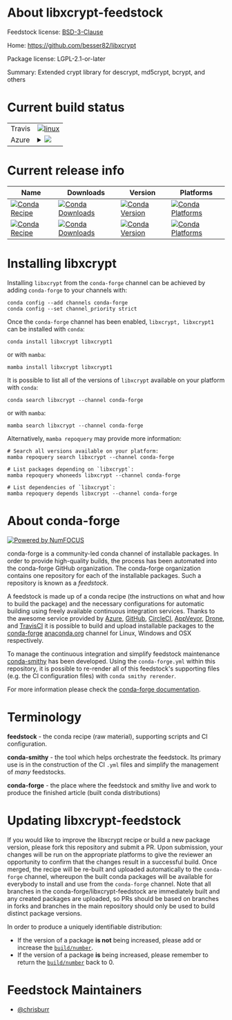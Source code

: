 About libxcrypt-feedstock
=========================

Feedstock license: [BSD-3-Clause](https://github.com/conda-forge/libxcrypt-feedstock/blob/main/LICENSE.txt)

Home: https://github.com/besser82/libxcrypt

Package license: LGPL-2.1-or-later

Summary: Extended crypt library for descrypt, md5crypt, bcrypt, and others

Current build status
====================


<table><tr>
    <td>Travis</td>
    <td>
      <a href="https://app.travis-ci.com/conda-forge/libxcrypt-feedstock">
        <img alt="linux" src="https://img.shields.io/travis/com/conda-forge/libxcrypt-feedstock/main.svg?label=Linux">
      </a>
    </td>
  </tr>
    
  <tr>
    <td>Azure</td>
    <td>
      <details>
        <summary>
          <a href="https://dev.azure.com/conda-forge/feedstock-builds/_build/latest?definitionId=15720&branchName=main">
            <img src="https://dev.azure.com/conda-forge/feedstock-builds/_apis/build/status/libxcrypt-feedstock?branchName=main">
          </a>
        </summary>
        <table>
          <thead><tr><th>Variant</th><th>Status</th></tr></thead>
          <tbody><tr>
              <td>linux_64</td>
              <td>
                <a href="https://dev.azure.com/conda-forge/feedstock-builds/_build/latest?definitionId=15720&branchName=main">
                  <img src="https://dev.azure.com/conda-forge/feedstock-builds/_apis/build/status/libxcrypt-feedstock?branchName=main&jobName=linux&configuration=linux%20linux_64_" alt="variant">
                </a>
              </td>
            </tr><tr>
              <td>linux_aarch64</td>
              <td>
                <a href="https://dev.azure.com/conda-forge/feedstock-builds/_build/latest?definitionId=15720&branchName=main">
                  <img src="https://dev.azure.com/conda-forge/feedstock-builds/_apis/build/status/libxcrypt-feedstock?branchName=main&jobName=linux&configuration=linux%20linux_aarch64_" alt="variant">
                </a>
              </td>
            </tr><tr>
              <td>linux_ppc64le</td>
              <td>
                <a href="https://dev.azure.com/conda-forge/feedstock-builds/_build/latest?definitionId=15720&branchName=main">
                  <img src="https://dev.azure.com/conda-forge/feedstock-builds/_apis/build/status/libxcrypt-feedstock?branchName=main&jobName=linux&configuration=linux%20linux_ppc64le_" alt="variant">
                </a>
              </td>
            </tr><tr>
              <td>osx_64</td>
              <td>
                <a href="https://dev.azure.com/conda-forge/feedstock-builds/_build/latest?definitionId=15720&branchName=main">
                  <img src="https://dev.azure.com/conda-forge/feedstock-builds/_apis/build/status/libxcrypt-feedstock?branchName=main&jobName=osx&configuration=osx%20osx_64_" alt="variant">
                </a>
              </td>
            </tr>
          </tbody>
        </table>
      </details>
    </td>
  </tr>
</table>

Current release info
====================

| Name | Downloads | Version | Platforms |
| --- | --- | --- | --- |
| [![Conda Recipe](https://img.shields.io/badge/recipe-libxcrypt-green.svg)](https://anaconda.org/conda-forge/libxcrypt) | [![Conda Downloads](https://img.shields.io/conda/dn/conda-forge/libxcrypt.svg)](https://anaconda.org/conda-forge/libxcrypt) | [![Conda Version](https://img.shields.io/conda/vn/conda-forge/libxcrypt.svg)](https://anaconda.org/conda-forge/libxcrypt) | [![Conda Platforms](https://img.shields.io/conda/pn/conda-forge/libxcrypt.svg)](https://anaconda.org/conda-forge/libxcrypt) |
| [![Conda Recipe](https://img.shields.io/badge/recipe-libxcrypt1-green.svg)](https://anaconda.org/conda-forge/libxcrypt1) | [![Conda Downloads](https://img.shields.io/conda/dn/conda-forge/libxcrypt1.svg)](https://anaconda.org/conda-forge/libxcrypt1) | [![Conda Version](https://img.shields.io/conda/vn/conda-forge/libxcrypt1.svg)](https://anaconda.org/conda-forge/libxcrypt1) | [![Conda Platforms](https://img.shields.io/conda/pn/conda-forge/libxcrypt1.svg)](https://anaconda.org/conda-forge/libxcrypt1) |

Installing libxcrypt
====================

Installing `libxcrypt` from the `conda-forge` channel can be achieved by adding `conda-forge` to your channels with:

```
conda config --add channels conda-forge
conda config --set channel_priority strict
```

Once the `conda-forge` channel has been enabled, `libxcrypt, libxcrypt1` can be installed with `conda`:

```
conda install libxcrypt libxcrypt1
```

or with `mamba`:

```
mamba install libxcrypt libxcrypt1
```

It is possible to list all of the versions of `libxcrypt` available on your platform with `conda`:

```
conda search libxcrypt --channel conda-forge
```

or with `mamba`:

```
mamba search libxcrypt --channel conda-forge
```

Alternatively, `mamba repoquery` may provide more information:

```
# Search all versions available on your platform:
mamba repoquery search libxcrypt --channel conda-forge

# List packages depending on `libxcrypt`:
mamba repoquery whoneeds libxcrypt --channel conda-forge

# List dependencies of `libxcrypt`:
mamba repoquery depends libxcrypt --channel conda-forge
```


About conda-forge
=================

[![Powered by
NumFOCUS](https://img.shields.io/badge/powered%20by-NumFOCUS-orange.svg?style=flat&colorA=E1523D&colorB=007D8A)](https://numfocus.org)

conda-forge is a community-led conda channel of installable packages.
In order to provide high-quality builds, the process has been automated into the
conda-forge GitHub organization. The conda-forge organization contains one repository
for each of the installable packages. Such a repository is known as a *feedstock*.

A feedstock is made up of a conda recipe (the instructions on what and how to build
the package) and the necessary configurations for automatic building using freely
available continuous integration services. Thanks to the awesome service provided by
[Azure](https://azure.microsoft.com/en-us/services/devops/), [GitHub](https://github.com/),
[CircleCI](https://circleci.com/), [AppVeyor](https://www.appveyor.com/),
[Drone](https://cloud.drone.io/welcome), and [TravisCI](https://travis-ci.com/)
it is possible to build and upload installable packages to the
[conda-forge](https://anaconda.org/conda-forge) [anaconda.org](https://anaconda.org/)
channel for Linux, Windows and OSX respectively.

To manage the continuous integration and simplify feedstock maintenance
[conda-smithy](https://github.com/conda-forge/conda-smithy) has been developed.
Using the ``conda-forge.yml`` within this repository, it is possible to re-render all of
this feedstock's supporting files (e.g. the CI configuration files) with ``conda smithy rerender``.

For more information please check the [conda-forge documentation](https://conda-forge.org/docs/).

Terminology
===========

**feedstock** - the conda recipe (raw material), supporting scripts and CI configuration.

**conda-smithy** - the tool which helps orchestrate the feedstock.
                   Its primary use is in the construction of the CI ``.yml`` files
                   and simplify the management of *many* feedstocks.

**conda-forge** - the place where the feedstock and smithy live and work to
                  produce the finished article (built conda distributions)


Updating libxcrypt-feedstock
============================

If you would like to improve the libxcrypt recipe or build a new
package version, please fork this repository and submit a PR. Upon submission,
your changes will be run on the appropriate platforms to give the reviewer an
opportunity to confirm that the changes result in a successful build. Once
merged, the recipe will be re-built and uploaded automatically to the
`conda-forge` channel, whereupon the built conda packages will be available for
everybody to install and use from the `conda-forge` channel.
Note that all branches in the conda-forge/libxcrypt-feedstock are
immediately built and any created packages are uploaded, so PRs should be based
on branches in forks and branches in the main repository should only be used to
build distinct package versions.

In order to produce a uniquely identifiable distribution:
 * If the version of a package **is not** being increased, please add or increase
   the [``build/number``](https://docs.conda.io/projects/conda-build/en/latest/resources/define-metadata.html#build-number-and-string).
 * If the version of a package **is** being increased, please remember to return
   the [``build/number``](https://docs.conda.io/projects/conda-build/en/latest/resources/define-metadata.html#build-number-and-string)
   back to 0.

Feedstock Maintainers
=====================

* [@chrisburr](https://github.com/chrisburr/)

